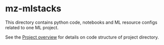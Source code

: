 # mz-mlstacks

This directory contains python code, notebooks and ML resource configs related to one ML project.

See the [Project overview](../docs/project-overview.md) for details on code structure of project directory.